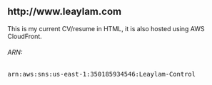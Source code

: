 <h2>http://www.leaylam.com</h2>
<p>This is my current CV/resume in HTML, it is also hosted using AWS CloudFront.</p>

<h6>ARN:</h6> <kbd>arn:aws:sns:us-east-1:350185934546:Leaylam-Control</kbd>

